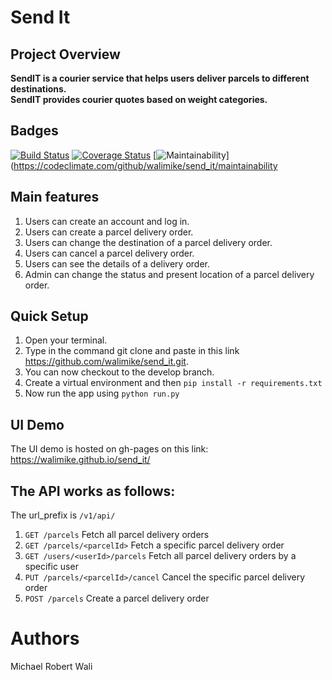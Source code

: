 # Send It
## Project Overview
__SendIT is a courier service that helps users deliver parcels to different destinations.<br> SendIT provides courier quotes based on weight categories.__

## Badges <br>
[![Build Status](https://travis-ci.org/walimike/send_it.svg?branch=api-v1)](https://travis-ci.org/walimike/send_it)    [![Coverage Status](https://coveralls.io/repos/github/walimike/send_it/badge.svg?branch=api-v1)](https://coveralls.io/github/walimike/send_it?branch=api-v1)      [![Maintainability](https://api.codeclimate.com/v1/badges/a2aa72f959462adcbbde/maintainability)](https://codeclimate.com/github/walimike/send_it/maintainability


## Main features
1. Users can create an account and log in.
2. Users can create a parcel delivery order.
3. Users can change the destination of a parcel delivery order.
4. Users can cancel a parcel delivery order.
5. Users can see the details of a delivery order.
6. Admin can change the status and present location of a parcel delivery order.  

## Quick Setup
1. Open your terminal.
2. Type in the command git clone and paste in this link https://github.com/walimike/send_it.git.
3. You can now checkout to the develop branch.
4. Create a virtual environment and then `pip install -r requirements.txt`
5. Now run the app using `python run.py`

## UI Demo
The UI demo is hosted on gh-pages on this link:  https://walimike.github.io/send_it/

## The API works as follows:
The url_prefix is `/v1/api/`
1. `GET /parcels` Fetch all parcel delivery orders
2. `GET /parcels/<parcelId>` Fetch a specific parcel delivery order
3. `GET /users/<userId>/parcels` Fetch all parcel delivery orders by a specific user
4. `PUT /parcels/<parcelId>/cancel` Cancel the specific parcel delivery order
5. `POST /parcels` Create a parcel delivery order

#  Authors
Michael Robert Wali
